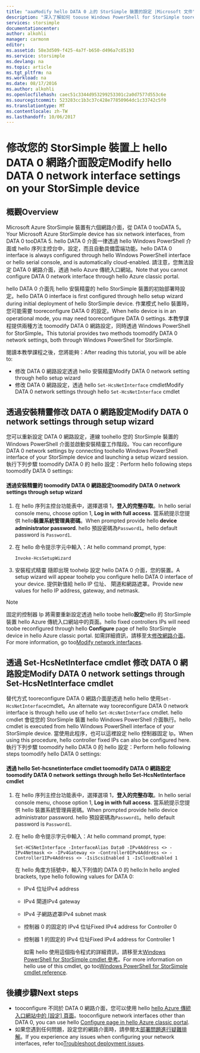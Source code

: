 ```yaml
---
title: "aaaModify hello DATA 0 上的 StorSimple 裝置的設定 |Microsoft 文件"
description: "深入了解如何 toouse Windows PowerShell for StorSimple tooreconfigure hello StorSimple 裝置上的 DATA 0 網路介面。"
services: storsimple
documentationcenter: 
author: alkohli
manager: carmonm
editor: 
ms.assetid: 58e3d509-f425-4a7f-b650-d496a7c85193
ms.service: storsimple
ms.devlang: na
ms.topic: article
ms.tgt_pltfrm: na
ms.workload: na
ms.date: 08/17/2016
ms.author: alkohli
ms.openlocfilehash: caec51c3344d953299253301c2a0d7577d553c6e
ms.sourcegitcommit: 523283cc1b3c37c428e77850964dc1c33742c5f0
ms.translationtype: MT
ms.contentlocale: zh-TW
ms.lasthandoff: 10/06/2017
---
```

# <a name="modify-hello-data-0-network-interface-settings-on-your-storsimple-device"></a><span data-ttu-id="ad15c-103">修改您的 StorSimple 裝置上 hello DATA 0 網路介面設定</span><span class="sxs-lookup"><span data-stu-id="ad15c-103">Modify hello DATA 0 network interface settings on your StorSimple device</span></span>
## <a name="overview"></a><span data-ttu-id="ad15c-104">概觀</span><span class="sxs-lookup"><span data-stu-id="ad15c-104">Overview</span></span>
<span data-ttu-id="ad15c-105">Microsoft Azure StorSimple 裝置有六個網路介面，從 DATA 0 tooDATA 5。</span><span class="sxs-lookup"><span data-stu-id="ad15c-105">Your Microsoft Azure StorSimple device has six network interfaces, from DATA 0 tooDATA 5.</span></span> <span data-ttu-id="ad15c-106">hello DATA 0 介面一律透過 hello Windows PowerShell 介面或 hello 序列主控台中，設定，而且自動具備雲端功能。</span><span class="sxs-lookup"><span data-stu-id="ad15c-106">hello DATA 0 interface is always configured through hello Windows PowerShell interface or hello serial console, and is automatically cloud-enabled.</span></span> <span data-ttu-id="ad15c-107">請注意，您無法設定 DATA 0 網路介面，透過 hello Azure 傳統入口網站。</span><span class="sxs-lookup"><span data-stu-id="ad15c-107">Note that you cannot configure DATA 0 network interface through hello Azure classic portal.</span></span> 

<span data-ttu-id="ad15c-108">hello DATA 0 介面先 hello 安裝精靈的 hello StorSimple 裝置的初始部署時設定。</span><span class="sxs-lookup"><span data-stu-id="ad15c-108">hello DATA 0 interface is first configured through hello setup wizard during initial deployment of hello StorSimple device.</span></span> <span data-ttu-id="ad15c-109">作業模式 hello 裝置時，您可能需要 tooreconfigure DATA 0 的設定。</span><span class="sxs-lookup"><span data-stu-id="ad15c-109">When hello device is in an operational mode, you may need tooreconfigure DATA 0 settings.</span></span> <span data-ttu-id="ad15c-110">本教學課程提供兩種方法 toomodify DATA 0 網路設定，同時透過 Windows PowerShell for StorSimple。</span><span class="sxs-lookup"><span data-stu-id="ad15c-110">This tutorial provides two methods toomodify DATA 0 network settings, both through Windows PowerShell for StorSimple.</span></span>

<span data-ttu-id="ad15c-111">閱讀本教學課程之後，您將能夠：</span><span class="sxs-lookup"><span data-stu-id="ad15c-111">After reading this tutorial, you will be able to:</span></span>

* <span data-ttu-id="ad15c-112">修改 DATA 0 網路設定透過 hello 安裝精靈</span><span class="sxs-lookup"><span data-stu-id="ad15c-112">Modify DATA 0 network setting through hello setup wizard</span></span>
* <span data-ttu-id="ad15c-113">修改 DATA 0 網路設定，透過 hello `Set-HcsNetInterface` cmdlet</span><span class="sxs-lookup"><span data-stu-id="ad15c-113">Modify DATA 0 network settings through hello `Set-HcsNetInterface` cmdlet</span></span>

## <a name="modify-data-0-network-settings-through-setup-wizard"></a><span data-ttu-id="ad15c-114">透過安裝精靈修改 DATA 0 網路設定</span><span class="sxs-lookup"><span data-stu-id="ad15c-114">Modify DATA 0 network settings through setup wizard</span></span>
<span data-ttu-id="ad15c-115">您可以重新設定 DATA 0 網路設定，連線 toohello 您的 StorSimple 裝置的 Windows PowerShell 介面並啟動安裝精靈工作階段。</span><span class="sxs-lookup"><span data-stu-id="ad15c-115">You can reconfigure DATA 0 network settings by connecting toohello Windows PowerShell interface of your StorSimple device and launching a setup wizard session.</span></span> <span data-ttu-id="ad15c-116">執行下列步驟 toomodify DATA 0 的 hello 設定：</span><span class="sxs-lookup"><span data-stu-id="ad15c-116">Perform hello following steps toomodify DATA 0 settings:</span></span>

#### <a name="toomodify-data-0-network-settings-through-setup-wizard"></a><span data-ttu-id="ad15c-117">透過安裝精靈的 toomodify DATA 0 網路設定</span><span class="sxs-lookup"><span data-stu-id="ad15c-117">toomodify DATA 0 network settings through setup wizard</span></span>
1. <span data-ttu-id="ad15c-118">在 hello 序列主控台功能表中，選擇選項 1，**登入的完整存取**。</span><span class="sxs-lookup"><span data-stu-id="ad15c-118">In hello serial console menu, choose option 1, **Log in with full access**.</span></span> <span data-ttu-id="ad15c-119">當系統提示您提供 hello**裝置系統管理員密碼**。</span><span class="sxs-lookup"><span data-stu-id="ad15c-119">When prompted provide hello **device administrator password**.</span></span> <span data-ttu-id="ad15c-120">hello 預設密碼為`Password1`。</span><span class="sxs-lookup"><span data-stu-id="ad15c-120">hello default password is `Password1`.</span></span>
2. <span data-ttu-id="ad15c-121">在 hello 命令提示字元中輸入：</span><span class="sxs-lookup"><span data-stu-id="ad15c-121">At hello command prompt, type:</span></span>
   
    `Invoke-HcsSetupWizard`
3. <span data-ttu-id="ad15c-122">安裝程式精靈 隨即出現 toohelp 設定 hello DATA 0 介面，您的裝置。</span><span class="sxs-lookup"><span data-stu-id="ad15c-122">A setup wizard will appear toohelp you configure hello DATA 0 interface of your device.</span></span> <span data-ttu-id="ad15c-123">提供新值給 hello IP 位址、 閘道和網路遮罩。</span><span class="sxs-lookup"><span data-stu-id="ad15c-123">Provide new values for hello IP address, gateway, and netmask.</span></span>

> [!NOTE]
> <span data-ttu-id="ad15c-124">固定的控制器 Ip 將需要重新設定透過 hello toobe hello**設定**hello 的 StorSimple 裝置 hello Azure 傳統入口網站中的頁面。</span><span class="sxs-lookup"><span data-stu-id="ad15c-124">hello fixed controllers IPs will need toobe reconfigured through hello **Configure** page of hello StorSimple device in hello Azure classic portal.</span></span> <span data-ttu-id="ad15c-125">如需詳細資訊，請移至太[修改網路介面](storsimple-modify-device-config.md#modify-network-interfaces)。</span><span class="sxs-lookup"><span data-stu-id="ad15c-125">For more information, go too[Modify network interfaces](storsimple-modify-device-config.md#modify-network-interfaces).</span></span>
> 
> 

## <a name="modify-data-0-network-settings-through-set-hcsnetinterface-cmdlet"></a><span data-ttu-id="ad15c-126">透過 Set-HcsNetInterface cmdlet 修改 DATA 0 網路設定</span><span class="sxs-lookup"><span data-stu-id="ad15c-126">Modify DATA 0 network settings through Set-HcsNetInterface cmdlet</span></span>
<span data-ttu-id="ad15c-127">替代方式 tooreconfigure DATA 0 網路介面是透過 hello hello 使用`Set-HcsNetInterface`cmdlet。</span><span class="sxs-lookup"><span data-stu-id="ad15c-127">An alternate way tooreconfigure DATA 0 network interface is through hello use of  hello `Set-HcsNetInterface` cmdlet.</span></span> <span data-ttu-id="ad15c-128">hello cmdlet 會從您的 StorSimple 裝置 hello Windows PowerShell 介面執行。</span><span class="sxs-lookup"><span data-stu-id="ad15c-128">hello cmdlet is executed from hello Windows PowerShell interface of your StorSimple device.</span></span> <span data-ttu-id="ad15c-129">當使用此程序，也可以這裡設定 hello 控制器固定 Ip。</span><span class="sxs-lookup"><span data-stu-id="ad15c-129">When using this procedure, hello controller fixed IPs can also be configured here.</span></span> <span data-ttu-id="ad15c-130">執行下列步驟 toomodify hello DATA 0 的 hello 設定：</span><span class="sxs-lookup"><span data-stu-id="ad15c-130">Perform hello following steps toomodify hello DATA 0 settings:</span></span> 

#### <a name="toomodify-data-0-network-settings-through-hello-set-hcsnetinterface-cmdlet"></a><span data-ttu-id="ad15c-131">透過 hello Set-hcsnetinterface cmdlet toomodify DATA 0 網路設定</span><span class="sxs-lookup"><span data-stu-id="ad15c-131">toomodify DATA 0 network settings through hello Set-HcsNetInterface cmdlet</span></span>
1. <span data-ttu-id="ad15c-132">在 hello 序列主控台功能表中，選擇選項 1，**登入的完整存取**。</span><span class="sxs-lookup"><span data-stu-id="ad15c-132">In hello serial console menu, choose option 1, **Log in with full access**.</span></span> <span data-ttu-id="ad15c-133">當系統提示您提供 hello 裝置系統管理員密碼。</span><span class="sxs-lookup"><span data-stu-id="ad15c-133">When prompted provide hello device administrator password.</span></span> <span data-ttu-id="ad15c-134">hello 預設密碼為`Password1`。</span><span class="sxs-lookup"><span data-stu-id="ad15c-134">hello default password is `Password1`.</span></span>
2. <span data-ttu-id="ad15c-135">在 hello 命令提示字元中輸入：</span><span class="sxs-lookup"><span data-stu-id="ad15c-135">At hello command prompt, type:</span></span>
   
    `Set-HCSNetInterface -InterfaceAlias Data0 -IPv4Address <> -IPv4Netmask <> -IPv4Gateway <> -Controller0IPv4Address <> -Controller1IPv4Address <> -IsiScsiEnabled 1 -IsCloudEnabled 1`
   
    <span data-ttu-id="ad15c-136">在 hello 角度方括號中，輸入下列值的 DATA 0 的 hello:</span><span class="sxs-lookup"><span data-stu-id="ad15c-136">In hello angled brackets, type hello following values for DATA 0:</span></span>
   
   * <span data-ttu-id="ad15c-137">IPv4 位址</span><span class="sxs-lookup"><span data-stu-id="ad15c-137">IPv4 address</span></span>
   * <span data-ttu-id="ad15c-138">IPv4 閘道</span><span class="sxs-lookup"><span data-stu-id="ad15c-138">IPv4 gateway</span></span>
   * <span data-ttu-id="ad15c-139">IPv4 子網路遮罩</span><span class="sxs-lookup"><span data-stu-id="ad15c-139">IPv4 subnet mask</span></span>
   * <span data-ttu-id="ad15c-140">控制器 0 的固定的 IPv4 位址</span><span class="sxs-lookup"><span data-stu-id="ad15c-140">Fixed IPv4 address for Controller 0</span></span>
   * <span data-ttu-id="ad15c-141">控制器 1 的固定的 IPv4 位址</span><span class="sxs-lookup"><span data-stu-id="ad15c-141">Fixed IPv4 address for Controller 1</span></span>
     
     <span data-ttu-id="ad15c-142">如需 hello 使用這個指令程式的詳細資訊，請移至太[Windows PowerShell for StorSimple cmdlet 參考](https://technet.microsoft.com/library/dn688161.aspx)。</span><span class="sxs-lookup"><span data-stu-id="ad15c-142">For more information on hello use of this cmdlet, go too[Windows PowerShell for StorSimple cmdlet reference](https://technet.microsoft.com/library/dn688161.aspx).</span></span>

## <a name="next-steps"></a><span data-ttu-id="ad15c-143">後續步驟</span><span class="sxs-lookup"><span data-stu-id="ad15c-143">Next steps</span></span>
* <span data-ttu-id="ad15c-144">tooconfigure 不同於 DATA 0 網路介面，您可以使用 hello [hello Azure 傳統入口網站中的 [設定] 頁面](storsimple-modify-device-config.md)。</span><span class="sxs-lookup"><span data-stu-id="ad15c-144">tooconfigure network interfaces other than DATA 0, you can use hello [Configure page in hello Azure classic portal](storsimple-modify-device-config.md).</span></span> 
* <span data-ttu-id="ad15c-145">如果您遇到任何問題，設定您的網路介面時，請參閱太[部署問題進行疑難排解](storsimple-troubleshoot-deployment.md)。</span><span class="sxs-lookup"><span data-stu-id="ad15c-145">If you experience any issues when configuring your network interfaces, refer too[Troubleshoot deployment issues](storsimple-troubleshoot-deployment.md).</span></span>

